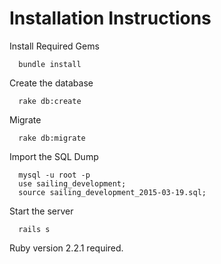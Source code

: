 Installation Instructions
=========

Install Required Gems
~~~
  bundle install
~~~

Create the database
~~~
  rake db:create
~~~

Migrate
~~~
  rake db:migrate
~~~
Import the SQL Dump
~~~
  mysql -u root -p
  use sailing_development;
  source sailing_development_2015-03-19.sql;
~~~
Start the server
~~~
  rails s
~~~

Ruby version 2.2.1 required.
